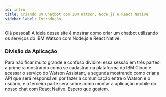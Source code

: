```yaml
---
id: intro
title: Criando um Chatbot com IBM Watson, Node.js e React Native  
sidebar_label: Introdução
---
```


Olá pessoal! A ideia desse site é mostrar como criar um chatbot utilizando os serviços do IBM Watson com Node.js e React Native.

### Divisão da Aplicação

Para não ficar muito grande e confuso dividirei essa sessão em três partes: a primeira mostrando como se cadastrar na plataforma da IBM Cloud e acessar o serviço do Watson Assistant, a segunda mostrando como criar a API que será responsável por fazer a comunicação entre o Watson e o usuário, e a terceira parte será sobre como montar a aplicação mobile do nosso chat com React Native. Espero que gostem.

